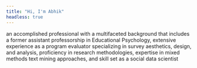 ```yaml
---
title: "Hi, I'm Abhik"
headless: true
---
```


an accomplished professional with a multifaceted background that includes a former assistant professorship in Educational Psychology, extensive experience as a program evaluator specializing in survey aesthetics, design, and analysis, proficiency in research methodologies, expertise in mixed methods text mining approaches, and skill set as a social data scientist
